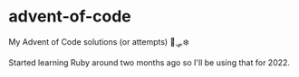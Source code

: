 # advent-of-code
My Advent of Code solutions (or attempts) 🎄🛷❄️

Started learning Ruby around two months ago so I'll be using that for 2022.
